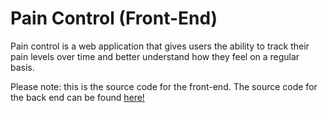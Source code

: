 # Pain Control (Front-End)

Pain control is a web application that gives users the ability to track their
pain levels over time and better understand how they feel on a regular basis.

Please note: this is the source code for the front-end. The source code for the
back end can be found [here!](https://github.com/mmanhard/pain_control_backend)

